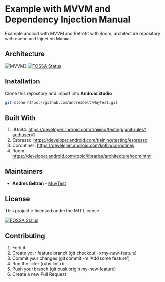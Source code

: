 # Example with MVVM and Dependency Injection Manual

Example android with MVVM and Retrofit with Room, architecture repository with cache and Injection Manual



## Architecture

![MVVM3](https://github.com/andresbelt/MuyTest/blob/master/diagram.png)
[![FOSSA Status](https://app.fossa.com/api/projects/git%2Bgithub.com%2Fandresbelt%2FMuyTest.svg?type=shield)](https://app.fossa.com/projects/git%2Bgithub.com%2Fandresbelt%2FMuyTest?ref=badge_shield)


## Installation
Clone this repository and import into **Android Studio**

```bash
git clone https://github.com/andresbelt/MuyTest.git
```


## Built With

1. JUnit4: https://developer.android.com/training/testing/junit-rules?authuser=1
2. Espresso: https://developer.android.com/training/testing/espresso
3. Coroutines: https://developer.android.com/kotlin/coroutines
4. Room: https://developer.android.com/topic/libraries/architecture/room.html

## Maintainers

* **Andres Beltran** - [MuyTest](https://github.com/andresbelt/MuyTest).

## License

This project is licensed under the MIT License 


[![FOSSA Status](https://app.fossa.com/api/projects/git%2Bgithub.com%2Fandresbelt%2FMuyTest.svg?type=large)](https://app.fossa.com/projects/git%2Bgithub.com%2Fandresbelt%2FMuyTest?ref=badge_large)

## Contributing

1. Fork it
2. Create your feature branch (git checkout -b my-new-feature)
3. Commit your changes (git commit -m 'Add some feature')
4. Run the linter (ruby lint.rb').
5. Push your branch (git push origin my-new-feature)
6. Create a new Pull Request
